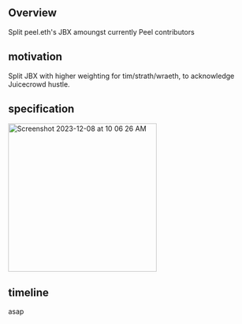 ## Overview

Split peel.eth's JBX amoungst currently Peel contributors

## motivation

Split JBX with higher weighting for tim/strath/wraeth, to acknowledge Juicecrowd hustle.

## specification

<img width="301" alt="Screenshot 2023-12-08 at 10 06 26 AM" src="https://github.com/peeldao/proposals/assets/12551741/e6e9328f-a677-45dc-800c-f2760523772f">

## timeline

asap
